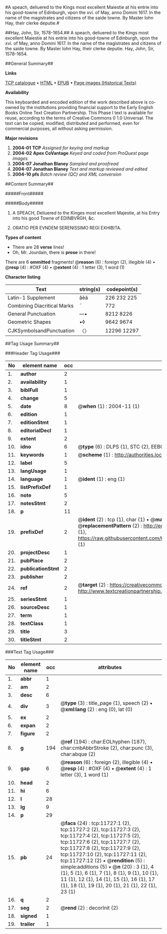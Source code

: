 #A speach, deliuered to the Kings most excellent Maiestie at his entrie into his good-towne of Edinburgh, vpon the xvi. of May, anno Domini 1617. In the name of the magistrates and citizens of the saide towne. By Master Iohn Hay, their clerke deputie.#

##Hay, John, Sir, 1578-1654.##
A speach, deliuered to the Kings most excellent Maiestie at his entrie into his good-towne of Edinburgh, vpon the xvi. of May, anno Domini 1617. In the name of the magistrates and citizens of the saide towne. By Master Iohn Hay, their clerke deputie.
Hay, John, Sir, 1578-1654.

##General Summary##

**Links**

[TCP catalogue](http://www.ota.ox.ac.uk/tcp/)  • 
[HTML](http://tei.it.ox.ac.uk/tcp/Texts-HTML/free/A02/A02832.html)  • 
[EPUB](http://tei.it.ox.ac.uk/tcp/Texts-EPUB/free/A02/A02832.epub) • 
[Page images (Historical Texts)](https://data.historicaltexts.jisc.ac.uk/view?pubId=eebo-99846740e&pageId=eebo-99846740e-11727-1)

**Availability**

This keyboarded and encoded edition of the
	       work described above is co-owned by the institutions
	       providing financial support to the Early English Books
	       Online Text Creation Partnership. This Phase I text is
	       available for reuse, according to the terms of Creative
	       Commons 0 1.0 Universal. The text can be copied,
	       modified, distributed and performed, even for
	       commercial purposes, all without asking permission.

**Major revisions**

1. __2004-01__ __TCP__ *Assigned for keying and markup*
1. __2004-02__ __Apex CoVantage__ *Keyed and coded from ProQuest page images*
1. __2004-07__ __Jonathan Blaney__ *Sampled and proofread*
1. __2004-07__ __Jonathan Blaney__ *Text and markup reviewed and edited*
1. __2004-10__ __pfs__ *Batch review (QC) and XML conversion*

##Content Summary##

#####Front#####

#####Body#####

1. A SPEACH, Deliuered to the Kinges most excellent Majestie, at his Entry into his good Towne of EDINBVRGH, &c.

1. ORATIO PER EVNDEM SERENISSIMO REGI EXHIBITA.

**Types of content**

  * There are 28 **verse** lines!
  * Oh, Mr. Jourdain, there is **prose** in there!

There are 6 **ommitted** fragments! 
 @__reason__ (6) : foreign (2), illegible (4)  •  @__resp__ (4) : #OXF (4)  •  @__extent__ (4) : 1 letter (3), 1 word (1)

**Character listing**


|Text|string(s)|codepoint(s)|
|---|---|---|
|Latin-1 Supplement|âèá|226 232 225|
|Combining             Diacritical Marks|̄|772|
|General Punctuation|—•|8212 8226|
|Geometric Shapes|▪◊|9642 9674|
|CJKSymbolsandPunctuation|〈〉|12296 12297|

##Tag Usage Summary##

###Header Tag Usage###

|No|element name|occ|attributes|
|---|---|---|---|
|1.|__author__|2||
|2.|__availability__|1||
|3.|__biblFull__|1||
|4.|__change__|5||
|5.|__date__|8| @__when__ (1) : 2004-11 (1)|
|6.|__edition__|1||
|7.|__editionStmt__|1||
|8.|__editorialDecl__|1||
|9.|__extent__|2||
|10.|__idno__|6| @__type__ (6) : DLPS (1), STC (2), EEBO-CITATION (1), PROQUEST (1), VID (1)|
|11.|__keywords__|1| @__scheme__ (1) : http://authorities.loc.gov/ (1)|
|12.|__label__|5||
|13.|__langUsage__|1||
|14.|__language__|1| @__ident__ (1) : eng (1)|
|15.|__listPrefixDef__|1||
|16.|__note__|5||
|17.|__notesStmt__|2||
|18.|__p__|11||
|19.|__prefixDef__|2| @__ident__ (2) : tcp (1), char (1)  •  @__matchPattern__ (2) : ([0-9\-]+):([0-9IVX]+) (1), (.+) (1)  •  @__replacementPattern__ (2) : http://eebo.chadwyck.com/downloadtiff?vid=$1&page=$2 (1), https://raw.githubusercontent.com/textcreationpartnership/Texts/master/tcpchars.xml#$1 (1)|
|20.|__projectDesc__|1||
|21.|__pubPlace__|2||
|22.|__publicationStmt__|2||
|23.|__publisher__|2||
|24.|__ref__|2| @__target__ (2) : https://creativecommons.org/publicdomain/zero/1.0/ (1), http://www.textcreationpartnership.org/docs/. (1)|
|25.|__seriesStmt__|1||
|26.|__sourceDesc__|1||
|27.|__term__|1||
|28.|__textClass__|1||
|29.|__title__|3||
|30.|__titleStmt__|2||


###Text Tag Usage###

|No|element name|occ|attributes|
|---|---|---|---|
|1.|__abbr__|1||
|2.|__am__|2||
|3.|__desc__|6||
|4.|__div__|3| @__type__ (3) : title_page (1), speech (2)  •  @__xml:lang__ (2) : eng (0), lat (0)|
|5.|__ex__|2||
|6.|__expan__|2||
|7.|__figure__|2||
|8.|__g__|194| @__ref__ (194) : char:EOLhyphen (187), char:cmbAbbrStroke (2), char:punc (3), char:abque (2)|
|9.|__gap__|6| @__reason__ (6) : foreign (2), illegible (4)  •  @__resp__ (4) : #OXF (4)  •  @__extent__ (4) : 1 letter (3), 1 word (1)|
|10.|__head__|2||
|11.|__hi__|6||
|12.|__l__|28||
|13.|__lg__|9||
|14.|__p__|29||
|15.|__pb__|24| @__facs__ (24) : tcp:11727:1 (2), tcp:11727:2 (2), tcp:11727:3 (2), tcp:11727:4 (2), tcp:11727:5 (2), tcp:11727:6 (2), tcp:11727:7 (2), tcp:11727:8 (2), tcp:11727:9 (2), tcp:11727:10 (2), tcp:11727:11 (2), tcp:11727:12 (2)  •  @__rendition__ (5) : simple:additions (5)  •  @__n__ (20) : 3 (1), 4 (1), 5 (1), 6 (1), 7 (1), 8 (1), 9 (1), 10 (1), 11 (1), 12 (1), 14 (1), 15 (1), 16 (1), 17 (1), 18 (1), 19 (1), 20 (1), 21 (1), 22 (1), 23 (1)|
|16.|__q__|2||
|17.|__seg__|2| @__rend__ (2) : decorInit (2)|
|18.|__signed__|1||
|19.|__trailer__|1||
